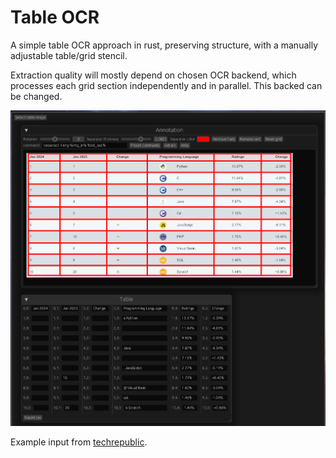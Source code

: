 # Table OCR

A simple table OCR approach in rust, preserving structure, with a manually adjustable table/grid stencil.

Extraction quality will mostly depend on chosen OCR backend, which processes each grid section independently and in parallel. 
This backed can be changed.

![Image](./example.png)

Example input from [techrepublic](https://www.techrepublic.com/article/tiobe-index-language-rankings/).

